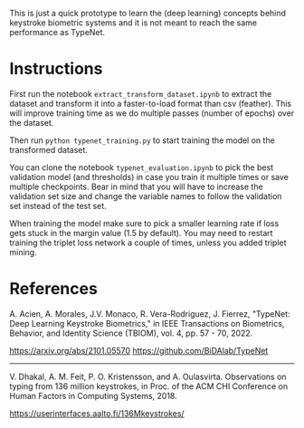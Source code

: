 This is just a quick prototype to learn the (deep learning) concepts behind keystroke biometric systems and it is not meant to reach the same performance as TypeNet.

# Instructions

First run the notebook `extract_transform_dataset.ipynb` to extract the dataset and transform it into a faster-to-load format than csv (feather). This will improve training time as we do multiple passes (number of epochs) over the dataset.

Then run `python typenet_training.py` to start training the model on the transformed dataset.

You can clone the notebook `typenet_evaluation.ipynb` to pick the best validation model (and thresholds) in case you train it multiple times or save multiple checkpoints. Bear in mind that you will have to increase the validation set size and change the variable names to follow the validation set instead of the test set.

When training the model make sure to pick a smaller learning rate if loss gets stuck in the margin value (1.5 by default). You may need to restart training the triplet loss network a couple of times, unless you added triplet mining.

# References

A. Acien, A. Morales, J.V. Monaco, R. Vera-Rodriguez, J. Fierrez, "TypeNet: Deep Learning Keystroke Biometrics," in IEEE Transactions on Biometrics, Behavior, and Identity Science (TBIOM), vol. 4, pp. 57 - 70, 2022. 

https://arxiv.org/abs/2101.05570
https://github.com/BiDAlab/TypeNet

---------------------------

V. Dhakal, A. M. Feit, P. O. Kristensson, and A. Oulasvirta. Observations on typing from 136 million keystrokes, in Proc. of the ACM CHI Conference on Human Factors in Computing Systems, 2018.

https://userinterfaces.aalto.fi/136Mkeystrokes/
